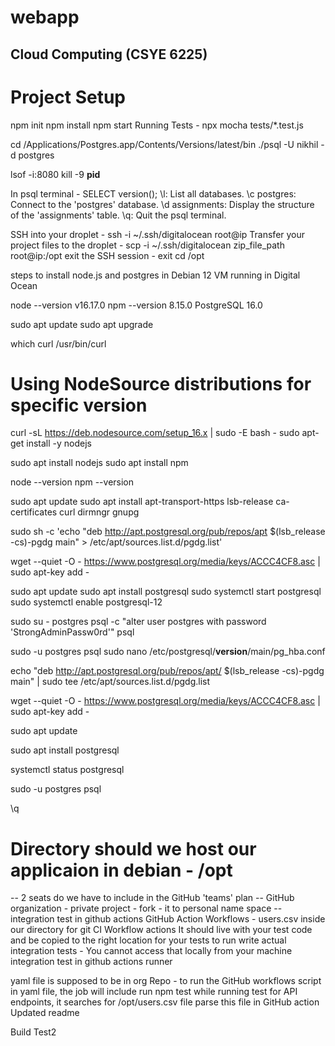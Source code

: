 
# webapp

## Cloud Computing (CSYE 6225)

# Project Setup

npm init
npm install
npm start
Running Tests - npx mocha tests/*.test.js

cd /Applications/Postgres.app/Contents/Versions/latest/bin
./psql -U nikhil -d postgres

lsof -i:8080
kill -9 **pid**

In psql terminal - SELECT version();
\l: List all databases.
\c postgres: Connect to the 'postgres' database.
\d assignments: Display the structure of the 'assignments' table.
\q: Quit the psql terminal.


SSH into your droplet - ssh -i ~/.ssh/digitalocean root@ip
Transfer your project files to the droplet - scp -i ~/.ssh/digitalocean zip_file_path root@ip:/opt
exit the SSH session - exit
cd /opt

steps to install node.js and postgres in Debian 12 VM running in Digital Ocean

node --version v16.17.0
npm --version 8.15.0
PostgreSQL 16.0

sudo apt update
sudo apt upgrade

which curl
/usr/bin/curl

# Using NodeSource distributions for specific version
curl -sL https://deb.nodesource.com/setup_16.x | sudo -E bash -
sudo apt-get install -y nodejs

sudo apt install nodejs
sudo apt install npm

node --version
npm --version


sudo apt update
sudo apt install apt-transport-https lsb-release ca-certificates curl dirmngr gnupg

sudo sh -c 'echo "deb http://apt.postgresql.org/pub/repos/apt $(lsb_release -cs)-pgdg main" > /etc/apt/sources.list.d/pgdg.list'

wget --quiet -O - https://www.postgresql.org/media/keys/ACCC4CF8.asc | sudo apt-key add -

sudo apt update
sudo apt install postgresql
sudo systemctl start postgresql
sudo systemctl enable postgresql-12

sudo su - postgres
psql -c "alter user postgres with password 'StrongAdminPassw0rd'"
psql

sudo -u postgres psql
sudo nano /etc/postgresql/**version**/main/pg_hba.conf


echo "deb http://apt.postgresql.org/pub/repos/apt/ $(lsb_release -cs)-pgdg main" | sudo tee /etc/apt/sources.list.d/pgdg.list

wget --quiet -O - https://www.postgresql.org/media/keys/ACCC4CF8.asc | sudo apt-key add -

sudo apt update

sudo apt install postgresql

systemctl status postgresql

sudo -u postgres psql

\q

# Directory should we host our applicaion in debian - /opt
-- 2 seats do we have to include in the GitHub 'teams' plan
-- GitHub organization - private project - fork - it to personal name space
-- integration test in github actions
GitHub Action Workflows - users.csv inside our directory for git CI Workflow actions
It should live with your test code and be copied to the right location for your tests to run
write actual integration tests - You cannot access that locally from your machine
integration test in github actions runner

yaml file is supposed to be in org Repo - to run the GitHub workflows
script in yaml file, the job will include run npm test
while running test for API endpoints, it searches for /opt/users.csv file
parse this file in GitHub action
Updated readme

Build Test2